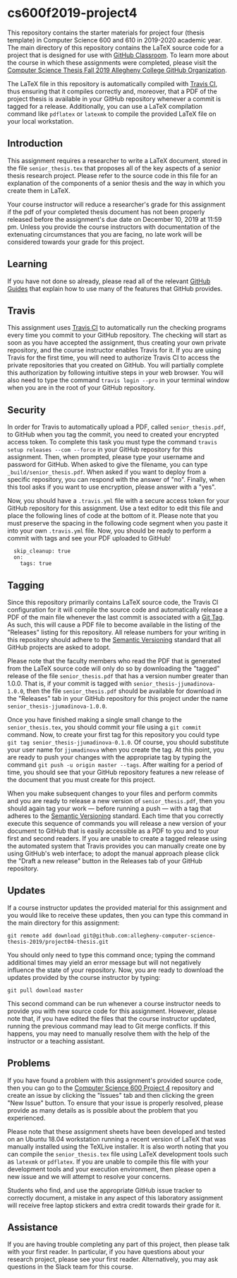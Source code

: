 # cs600f2019-project4

This repository contains the starter materials for project four (thesis template)
in Computer Science 600 and 610 in 2019-2020 academic year. The main directory of this repository
contains the LaTeX source code for a project that is designed for use with [GitHub
Classroom](https://classroom.github.com/). To learn more about the course in
which these assignments were completed, please visit the [Computer Science Thesis Fall 2019 Allegheny College GitHub
Organization](https://github.com/allegheny-computer-science-thesis-2019).

The LaTeX file in this repository is automatically compiled with [Travis
CI](https://travis-ci.org/), thus ensuring that it compiles correctly and,
moreover, that a PDF of the project thesis is available in your GitHub
repository whenever a commit is tagged for a release. Additionally, you can use
a LaTeX compilation command like `pdflatex` or `latexmk` to compile the provided
LaTeX file on your local workstation.

## Introduction

This assignment requires a researcher to write a LaTeX document, stored in the
file `senior_thesis.tex` that proposes all of the key aspects of a
senior thesis research project. Please refer to the source code in this file for
an explanation of the components of a senior thesis and the way in
which you create them in LaTeX.

Your course instructor will reduce a researcher's grade for this assignment if
the pdf of your completed thesis document has not been properly released before the
assignment's due date on December 10, 2019 at 11:59 pm. Unless
you provide the course instructors with documentation of the extenuating
circumstances that you are facing, no late work will be considered towards your
grade for this project.

## Learning

If you have not done so already, please read all of the relevant [GitHub
Guides](https://guides.github.com/) that explain how to use many of the features
that GitHub provides.

## Travis

This assignment uses [Travis CI](https://travis-ci.com/) to automatically run
the checking programs every time you commit to your GitHub repository. The
checking will start as soon as you have accepted the assignment, thus creating
your own private repository, and the course instructor enables Travis for it. If
you are using Travis for the first time, you will need to authorize Travis CI to
access the private repositories that you created on GitHub. You will partially
complete this authorization by following intuitive steps in your web browser.
You will also need to type the command `travis login --pro` in your terminal
window when you are in the root of your GitHub repository.

## Security

In order for Travis to automatically upload a PDF, called
`senior_thesis.pdf`, to GitHub when you tag the commit, you need to
created your encrypted access token. To complete this task you must type the
command `travis setup releases --com --force` in your GitHub repository for this
assignment. Then, when prompted, please type your username and password for
GitHub. When asked to give the filename, you can type
`_build/senior_thesis.pdf`. When asked if you want to deploy from a
specific repository, you can respond with the answer of "no". Finally, when
this tool asks if you want to use encryption, please answer with a "yes".

Now, you should have a `.travis.yml` file with a secure access token for your
GitHub repository for this assignment. Use a text editor to edit this file and
place the following lines of code at the bottom of it. Please note that you must
preserve the spacing in the following code segment when you paste it into your
own `.travis.yml` file. Now, you should be ready to perform a commit with tags
and see your PDF uploaded to GitHub!

```
  skip_cleanup: true
  on:
    tags: true
```

## Tagging

Since this repository primarily contains LaTeX source code, the Travis CI
configuration for it will compile the source code and automatically release a
PDF of the main file whenever the last commit is associated with a [Git
Tag](https://git-scm.com/book/en/v2/Git-Basics-Tagging). As such, this will
cause a PDF file to become available in the listing of the "Releases" listing
for this repository. All release numbers for your writing in this repository
should adhere to the [Semantic Versioning](http://semver.org/) standard that
all GitHub projects are asked to adopt.

Please note that the faculty members who read the PDF that is generated from the
LaTeX source code will only do so by downloading the "tagged" release of the
file `senior_thesis.pdf` that has a version number greater than
1.0.0. That is, if your commit is tagged with
`senior_thesis-jjumadinova-1.0.0`, then the file
`senior_thesis.pdf` should be available for download in the
"Releases" tab in your GitHub repository for this project under the name
`senior_thesis-jjumadinova-1.0.0`.

Once you have finished making a single small change to the
`senior_thesis.tex`, you should commit your file using a `git
commit` command. Now, to create your first tag for this repository you could
type `git tag senior_thesis-jjumadinova-0.1.0`. Of course, you should
substitute your user name for `jjumadinova` when you create the tag. At this point,
you are ready to push your changes with the appropriate tag by typing the
command `git push -u origin master --tags`. After waiting for a period of time,
you should see that your GitHub repository features a new release of the
document that you must create for this project.

When you make subsequent changes to your files and perform commits and you are
ready to release a new version of `senior_thesis.pdf`, then you should
again tag your work &mdash; before running a push &mdash; with a tag that
adheres to the [Semantic Versioning](http://semver.org/) standard. Each time
that you correctly execute this sequence of commands you will release a new
version of your document to GitHub that is easily accessible as a PDF to you and
to your first and second readers. If you are unable to create a tagged release
using the automated system that Travis provides you can manually create one by
using GitHub's web interface; to adopt the manual approach please click the
"Draft a new release" button in the Releases tab of your GitHub repository.

## Updates

If a course instructor updates the provided material for this assignment and
you would like to receive these updates, then you can type this command in the
main directory for this assignment:

```
git remote add download git@github.com:allegheny-computer-science-thesis-2019/project04-thesis.git
```

You should only need to type this command once; typing the command additional
times may yield an error message but will not negatively influence the state of
your repository. Now, you are ready to download the updates provided by the
course instructor by typing:

```
git pull download master
```

This second command can be run whenever a course instructor needs to provide you
with new source code for this assignment. However, please note that, if you have
edited the files that the course instructor updated, running the previous
command may lead to Git merge conflicts. If this happens, you may need to
manually resolve them with the help of the instructor or a teaching assistant.

## Problems

If you have found a problem with this assignment's provided source code, then
you can go to the [Computer Science 600 Project 4](https://github.com/allegheny-computer-science-thesis-2019/project04-thesis.git)
repository and create an issue by clicking the "Issues" tab and then clicking
the green "New Issue" button. To ensure that your issue is properly resolved,
please provide as many details as is possible about the problem that you
experienced.

Please note that these assignment sheets have been developed and tested on an
Ubuntu 18.04 workstation running a recent version of LaTeX that was manually
installed using the TeXLive installer. It is also worth noting that you can
compile the `senior_thesis.tex` file using LaTeX development tools
such as `latexmk` or `pdflatex`. If you are unable to compile this file with
your development tools and your execution environment, then please open a new
issue and we will attempt to resolve your concerns.

Students who find, and use the appropriate GitHub issue tracker to correctly
document, a mistake in any aspect of this laboratory assignment will receive
free laptop stickers and extra credit towards their grade for it.

## Assistance

If you are having trouble completing any part of this project, then please talk
with your first reader. In particular, if you have questions about your research project, please
see your first reader. Alternatively, you may ask questions in the Slack
team for this course.
